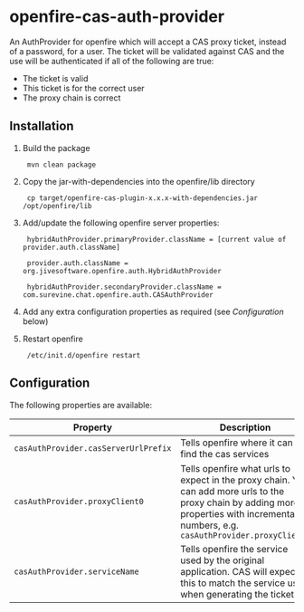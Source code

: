 openfire-cas-auth-provider
==========================

An AuthProvider for openfire which will accept a CAS proxy ticket, instead of a password, for a user. The ticket will be validated against CAS and the use will be authenticated if all of the following are true:

* The ticket is valid
* This ticket is for the correct user
* The proxy chain is correct

Installation
------------
1. Build the package

		mvn clean package

2. Copy the jar-with-dependencies into the openfire/lib directory

		cp target/openfire-cas-plugin-x.x.x-with-dependencies.jar /opt/openfire/lib
		
3. Add/update the following openfire server properties:

		hybridAuthProvider.primaryProvider.className = [current value of provider.auth.className]
		
		provider.auth.className = org.jivesoftware.openfire.auth.HybridAuthProvider
	
		hybridAuthProvider.secondaryProvider.className = com.surevine.chat.openfire.auth.CASAuthProvider

4. Add any extra configuration properties as required (see *Configuration* below)

5. Restart openfire

		/etc/init.d/openfire restart
		
Configuration
-------------
The following properties are available:

| Property | Description | Example | Required? |
| -------- | ----------- | ------- | --------- |
| `casAuthProvider.casServerUrlPrefix` | Tells openfire where it can find the cas services | https://cas.example.com/cas | Yes |
| `casAuthProvider.proxyClient0` | Tells openfire what urls to expect in the proxy chain. You can add more urls to the proxy chain by adding more properties with incremental numbers, e.g. `casAuthProvider.proxyClient1` | https://chat.example.com/chat/proxyCallback | Yes |
| `casAuthProvider.serviceName` | Tells openfire the service used by the original application. CAS will expect this to match the service used when generating the ticket. | https://chat.example.com/chat/ | Yes |

